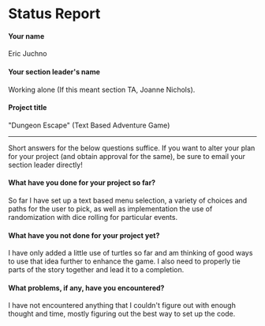 # Status Report

#### Your name

Eric Juchno

#### Your section leader's name

Working alone (If this meant section TA, Joanne Nichols).

#### Project title

"Dungeon Escape" (Text Based Adventure Game)

***

Short answers for the below questions suffice. If you want to alter your plan for your project (and obtain approval for the same), be sure to email your section leader directly!

#### What have you done for your project so far?

So far I have set up a text based menu selection, a variety of choices and paths for the user to pick, as well as implementation the use of randomization with dice rolling for particular events.

#### What have you not done for your project yet?

I have only added a little use of turtles so far and am thinking of good ways to use that idea further to enhance the game. I also need to properly tie parts of the story together and lead it to a completion.

#### What problems, if any, have you encountered?

I have not encountered anything that I couldn't figure out with enough thought and time, mostly figuring out the best way to set up the code.

